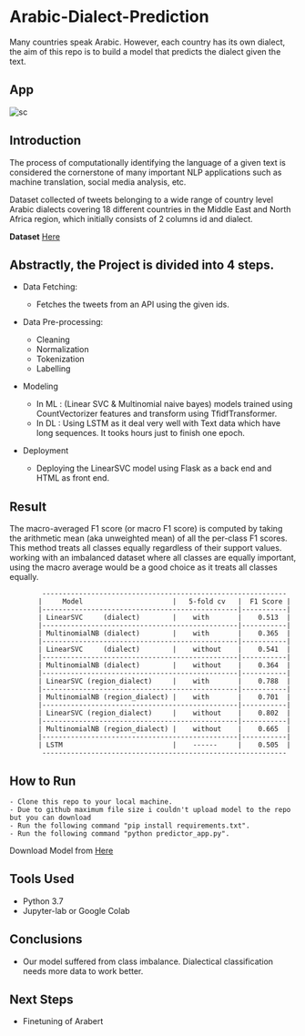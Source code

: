 # Arabic-Dialect-Prediction
Many countries speak Arabic. 
However, each country has its own dialect, the aim of this repo is to build a model that predicts the dialect given the text.

## App

![sc](https://user-images.githubusercontent.com/67477345/158219878-585f1e91-9842-4701-ad5e-4a8da48857b3.png)



## Introduction

The process of computationally identifying the language of a given text is considered the cornerstone of many important NLP applications such as machine translation, social media analysis, etc. 

Dataset collected of tweets belonging to a wide range of country level Arabic dialects covering 18 different countries in the Middle East and North Africa region, which initially consists of 2 columns id and dialect.

**Dataset** <a href='https://drive.google.com/file/d/1Rf-pPGle3HVZzovTghKRwWThqFBlj84k/view?usp=sharing'> Here </a>

## Abstractly, the Project is divided into 4 steps.

- Data Fetching:
    - Fetches the tweets from an API using the given ids.
    
-  Data Pre-processing:
    - Cleaning
    - Normalization
    - Tokenization
    - Labelling
    
- Modeling
    - In ML : (Linear SVC & Multinomial naive bayes) models trained using CountVectorizer features and transform using TfidfTransformer.
    - In DL :  Using LSTM as it deal very well with Text data which have long sequences. It tooks hours just to finish one epoch.

- Deployment
    - Deploying the LinearSVC model using Flask as a back end and HTML as front end.
    
    
## Result 

 The macro-averaged F1 score (or macro F1 score) is computed by taking the arithmetic mean (aka unweighted mean) of all the per-class F1 scores. This method treats all classes equally regardless of their support values. working with an imbalanced dataset where all classes are equally important, using the macro average would be a good choice as it treats all classes equally. 
 
            ------------------------------------------------------------
           |     Model                      |   5-fold cv   |  F1 Score |
           |------------------------------------------------|-----------|
           | LinearSVC     (dialect)        |    with       |    0.513  |
           |------------------------------------------------|-----------|
           | MultinomialNB (dialect)        |    with       |    0.365  |
           |------------------------------------------------|-----------|
           | LinearSVC     (dialect)        |    without    |    0.541  |
           |------------------------------------------------|-----------|          
           | MultinomialNB (dialect)        |    without    |    0.364  |
           |------------------------------------------------|-----------|    
           | LinearSVC (region_dialect)     |    with       |    0.788  |
           |------------------------------------------------|-----------|    
           | MultinomialNB (region_dialect) |    with       |    0.701  |
           |------------------------------------------------|-----------|
           | LinearSVC (region_dialect)     |    without    |    0.802  |
           |------------------------------------------------|-----------|    
           | MultinomialNB (region_dialect) |    without    |    0.665  |
           |------------------------------------------------|-----------|    
           | LSTM                           |    ------     |    0.505  |
            ------------------------------------------------------------ 
            
            
## How to Run
    
    - Clone this repo to your local machine.
    - Due to github maximum file size i couldn't upload model to the repo but you can download  
    - Run the following command "pip install requirements.txt".
    - Run the following command "python predictor_app.py".
Download Model from <a href="https://drive.google.com/file/d/1rCj2Z2IDwWKHhmWwkCCfAFR8ZF-HtieD/view?usp=sharing"> Here </a>

## Tools Used

- Python 3.7 
- Jupyter-lab or Google Colab 

  
## Conclusions

 - Our model suffered from class imbalance. Dialectical classification needs more data to work better.
  
  ## Next Steps

- Finetuning of Arabert
